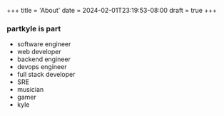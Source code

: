 +++
title = 'About'
date = 2024-02-01T23:19:53-08:00
draft = true
+++


### partkyle is part
- software engineer
- web developer
- backend engineer
- devops engineer
- full stack developer
- SRE
- musician
- gamer
- kyle